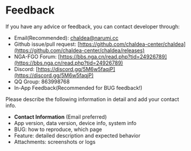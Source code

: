 # Feedback

If you have any advice or feedback, you can contact developer through:

* Email(Recommended): [chaldea@narumi.cc](mailto:chaldea.narumi.cc)
* Github issue/pull request: [https://github.com/chaldea-center/chaldea](https://github.com/chaldea-center/chaldea/releases)
* NGA-FGO Forum: [https://bbs.nga.cn/read.php?tid=24926789](https://bbs.nga.cn/read.php?tid=24926789)
* Discord: [https://discord.gg/5M6w5faqjP](https://discord.gg/5M6w5faqjP)
* QQ Group: 863998768
* In-App Feedback(Recommended for BUG feedback!)

Please describe the following information in detail and add your contact info.

* **Contact Information** (Email preferred)
* App version, data version, device info, system info
* BUG: how to reproduce, which page
* Feature: detailed description and expected behavior
* Attachments: screenshots or logs
